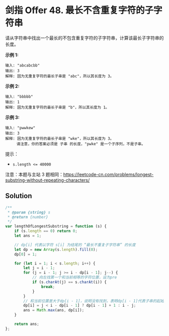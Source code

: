 # 剑指 Offer 48. 最长不含重复字符的子字符串

请从字符串中找出一个最长的不包含重复字符的子字符串，计算该最长子字符串的长度。

**示例 1:**

```
输入: "abcabcbb"
输出: 3
解释: 因为无重复字符的最长子串是 "abc"，所以其长度为 3。
```

**示例 2:**

```
输入: "bbbbb"
输出: 1
解释: 因为无重复字符的最长子串是 "b"，所以其长度为 1。
```

**示例 3:**

```
输入: "pwwkew"
输出: 3
解释: 因为无重复字符的最长子串是 "wke"，所以其长度为 3。
     请注意，你的答案必须是 子串 的长度，"pwke" 是一个子序列，不是子串。
```

提示：

-   `s.length <= 40000`

注意：本题与主站 3 题相同：https://leetcode-cn.com/problems/longest-substring-without-repeating-characters/

## Solution

```javascript
/**
 * @param {string} s
 * @return {number}
 */
var lengthOfLongestSubstring = function (s) {
    if (s.length == 0) return 0;
    let ans = 1;

    // dp[i] 代表以字符 s[i] 为结尾的 “最长不重复子字符串” 的长度
    let dp = new Array(s.length).fill(0);
    dp[0] = 1;

    for (let i = 1; i < s.length; i++) {
        let j = i - 1;
        for (j = i - 1; j >= i - dp[i - 1]; j--) {
            // 向左找第一个和当前相等的字符位置，设为pre
            if (s.charAt(j) == s.charAt(i)) {
                break;
            }
        }
        // 和当前位置差大于dp[i - 1]，说明没有找到，表明dp[i - 1]代表子串的起始位置在 pre 前
        dp[i] = j < i - dp[i - 1] ? dp[i - 1] + 1 : i - j;
        ans = Math.max(ans, dp[i]);
    }

    return ans;
};
```
